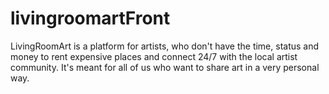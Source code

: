 # livingroomartFront

LivingRoomArt is a platform for artists, who don't have the time, status and money to rent expensive places and connect 24/7 with the local artist community. It's meant for all of us who want to share art in a very personal way.


